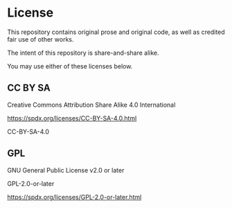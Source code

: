 # License

This repository contains original prose and original code, as well as credited fair use of other works.

The intent of this repository is share-and-share alike.

You may use either of these licenses below.

## CC BY SA

Creative Commons Attribution Share Alike 4.0 International

https://spdx.org/licenses/CC-BY-SA-4.0.html

CC-BY-SA-4.0

## GPL

GNU General Public License v2.0 or later

GPL-2.0-or-later

https://spdx.org/licenses/GPL-2.0-or-later.html

